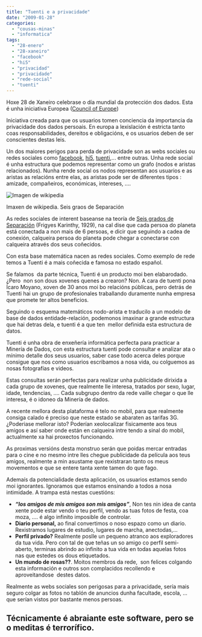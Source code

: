 ```yaml
---
title: "Tuenti e a privacidade"
date: "2009-01-28"
categories: 
  - "cousas-minas"
  - "informatica"
tags: 
  - "28-enero"
  - "28-xaneiro"
  - "facebook"
  - "hi5"
  - "privacidad"
  - "privacidade"
  - "rede-social"
  - "tuenti"
---
```


Hoxe 28 de Xaneiro celebrase o día mundial da protección dos dados. Esta é unha iniciativa Europea ([Council of Europe](http://www.coe.int/T/E/Legal_affairs/Legal_co-operation/Data_protection/))

Iniciativa creada para que os usuarios tomen conciencia da importancia da privacidade dos dados persoais. En europa a lexislación é estricta tanto coas responsabilidades, dereitos e obligacións, e os usuarios deben de ser conscientes destas leis.

Un dos maiores perigos para perda de privacidade son as webs sociales ou redes sociales como [facebook](http://facebook.com), [hi5](http://hi5.com/), [tuenti](http://tuenti.com),... entre outras. Unha rede social é unha estructura que podemos representar como un grafo (nodos e aristas relacionados). Nunha rende social os nodos representan aos usuarios e as aristas as relacións entre elas, as aristas pode ser de diferentes tipos : amizade, compañeiros, económicas, intereses, ....

![Imagen de wikipedia](http://lolap.files.wordpress.com/2008/12/siesgrados.png?w=250&h=204 "siesgrados")

Imaxen de wikipedia. Seis graos de Separación

As redes sociales de interent baseanse na teoría de [Seis grados de Separación](http://es.wikipedia.org/wiki/Seis_grados_de_separaci%C3%B3n) (Frigyes Karinthy, 1929), na cal dise que cada persoa do planeta está conectada a non mais de 6 persoas, e dicir que seguindo a cadea de conexión, calqueira persoa do planeta pode chegar a conectarse con calqueira através dos seus coñecidos.

Con esta base matemática nacen as redes sociales. Como exemplo de rede temos a Tuenti é a mais coñecida e famosa no estado español.

Se falamos  da parte técnica, Tuenti é un producto moi ben elabarodado. ¿Pero  non son dous xovenes quenes a crearon? Non. A cara de tuenti pona Ícaro Moyano, xoven de 30 anos moi bo relacións públicas, pero detrás de Tuenti hai un grupo de profesionales traballando duramente nunha empresa que promete ter altos beneficios.

Seguindo o esquema matemáticos nodo-arista e traducilo a un modelo de base de dados entidade-relación, podemonos imaxinar a grande estructura que hai detras dela, e tuenti é a que ten  mellor definida esta estructura de datos.

Tuenti é unha obra de enxeñería informática perfecta para practicar a Minería de Dados, con esta estructura tuenti pode consultar e analizar ata o mínimo detalle dos seus usuarios, saber case todo acerca deles porque consigue que nos como usuarios escribamos a nosa vida, ou colguemos as nosas fotografías e videos.

Estas consultas serán perfectas para realizar unha publicidade dirixida a cada grupo de xovenes, que realmente lle interesa, tratados por sexo, lugar, idade, tendencias, .... Cada subgrupo dentro da rede vaille chegar o que lle interesa, é o idoneo da Minería de dados.

A recente mellora desta plataforma é telo no mobil, para que realmente consiga calado é preciso que neste estado se abaraten as tarifas 3G. ¿Poderiase mellorar isto? Poderían xeolocalizar fisicamente aos teus amigos e así saber onde están en calqueira intre tendo a sinal do mobil, actualmente xa hai proxectos funcionando.

As proximas versións desta monstruo serán que poidas mercar entradas para o cine e no mesmo intre lles chegue publicidade da película aos teus amigos, realmente a min asustame que rexistraran tanto os meus movementos e que se entere tanta xente tamen do que fago.

Ademaís da potencialidade desta aplicación, os usuarios estamos sendo moi ignorantes. Ignoramos que estamos ensinando a todos a nosa intimidade. A trampa está nestas cuestións:

- _**“los amigos de mis amigos son mis amigos”**_, Non tes nin idea de canta xente pode estar vendo o teu perfil, vendo as tuas fotos de festa, coa moza, .... é algo infinito imposible de controlar.
- **Diario personal,** ao final convertimos o noso espazo como un diario. Rexistramos lugares de estudio, lugares de marcha, anectodas,...
- **Perfil privado?** Realmente poslle un pequeno atranco aos exploradores da tua vida. Pero con tal de que teñas un so amigo co perfil semi-aberto, terminas abrindo ao infinito a tua vida en todas aquelas fotos nas que estedes os dous etiquetados.
- **Un mundo de rosas??**. Moitos membros da rede,  son felices colgando esta información e outros son complacidos recollendo e aproveitandose  destes datos.

Realmente as webs sociales son perigosas para a privacidade, sería mais seguro colgar as fotos no tablón de anuncios dunha facultade, escola, ... que serían vistos por bastante menos persoas.

## **Técnicamente é abraiante este software, pero se o meditas é terrorífico.**
